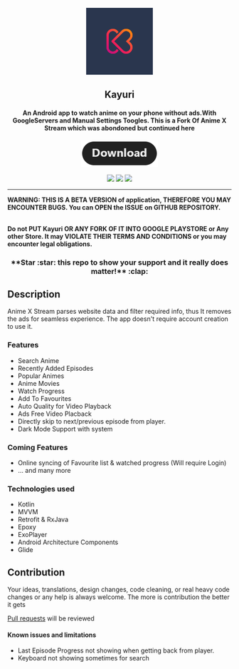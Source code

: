 <p align="center"><a href="https://github.com/Killerpac/Kayuri"><img src="/meta/android/kayuri.jpg" width="150"></a></p> 
<h2 align="center"><b>Kayuri</b></h2>
<h4 align="center">An Android app to watch anime on your phone without ads.With GoogleServers and Manual Settings Toogles.
This is a Fork Of Anime X Stream which was abondoned but continued here</h4>
<p align="center"><a href="https://github.com/Killerpac/AnimeXStream-Re/releases"><img src="/meta/android/download.png"></a></p> 
<p align="center">
<a href="https://github.com/Killerpac/Kayuri" alt="GitHub release"><img src="https://img.shields.io/badge/version-1.2.0-blue.svg" ></a>
<a href="/LICENSE" alt="License: GPLv3"><img src="https://img.shields.io/badge/License-MIT-orange.svg"></a>
<a href="https://github.com/Killerpac/AnimeXStream-Re" alt="Build Status"><img src="https://img.shields.io/badge/build-passing-yellowgreen.svg"></a>
</p>
<hr>
<b>WARNING: THIS IS A BETA VERSION of application, THEREFORE YOU MAY ENCOUNTER BUGS. You can OPEN the ISSUE on GITHUB REPOSITORY.</b>

<b><br>Do not PUT Kayuri OR ANY FORK OF IT INTO GOOGLE PLAYSTORE or Any other Store. It may VIOLATE THEIR TERMS AND CONDITIONS or you may encounter legal obligations.</b>

<h3 align="center">**Star :star:  this repo to show your support and it really does matter!** :clap:</h4>

## Description

Anime X Stream parses website data and filter required info, thus It removes the ads for seamless experience. The app doesn't require account creation to use it.

### Features

* Search Anime
* Recently Added Episodes
* Popular Animes
* Anime Movies
* Watch Progress
* Add To Favourites
* Auto Quality for Video Playback
* Ads Free Video Placback
* Directly skip to next/previous episode from player.
* Dark Mode Support with system

### Coming Features

* Online syncing of Favourite list & watched progress (Will require Login)
* … and many more

### Technologies used
* Kotlin
* MVVM
* Retrofit & RxJava
* Epoxy
* ExoPlayer
* Android Architecture Components
* Glide

## Contribution
Your ideas, translations, design changes, code cleaning, or real heavy code changes or any help is always welcome. The more is contribution the better it gets

[Pull requests](https://github.com/Killerpac/Kayuri/pulls) will be reviewed

#### Known issues and limitations
- Last Episode Progress not showing when getting back from player.
- Keyboard not showing sometimes for search

